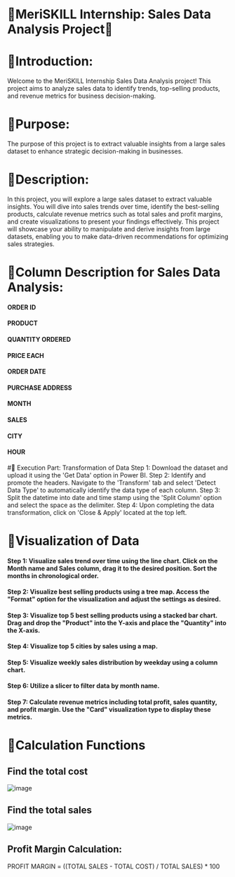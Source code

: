 # 🎊MeriSKILL Internship: Sales Data Analysis Project🎊

# 💫Introduction:
Welcome to the MeriSKILL Internship Sales Data Analysis project! This project aims to analyze sales data to identify trends, top-selling products, and revenue metrics for business decision-making.

# 💫Purpose:
The purpose of this project is to extract valuable insights from a large sales dataset to enhance strategic decision-making in businesses.

# 💫Description:
In this project, you will explore a large sales dataset to extract valuable insights. You will dive into sales trends over time, identify the best-selling products, calculate revenue metrics such as total sales and profit margins, and create visualizations to present your findings effectively. This project will showcase your ability to manipulate and derive insights from large datasets, enabling you to make data-driven recommendations for optimizing sales strategies.

# 💫Column Description for Sales Data Analysis:

#### ORDER ID
#### PRODUCT
#### QUANTITY ORDERED
#### PRICE EACH
#### ORDER DATE
#### PURCHASE ADDRESS
#### MONTH
#### SALES
#### CITY
#### HOUR

#💫 Execution Part: Transformation of Data
Step 1: Download the dataset and upload it using the 'Get Data' option in Power BI.
Step 2: Identify and promote the headers. Navigate to the 'Transform' tab and select 'Detect Data Type' to automatically identify the data type of each column.
Step 3: Split the datetime into date and time stamp using the 'Split Column' option and select the space as the delimiter.
Step 4: Upon completing the data transformation, click on 'Close & Apply' located at the top left.

# 💫Visualization of Data
#### Step 1: Visualize sales trend over time using the line chart. Click on the Month name and Sales column, drag it to the desired position. Sort the months in chronological order.
#### Step 2: Visualize best selling products using a tree map. Access the "Format" option for the visualization and adjust the settings as desired.
#### Step 3: Visualize top 5 best selling products using a stacked bar chart. Drag and drop the "Product" into the Y-axis and place the "Quantity" into the X-axis.
#### Step 4: Visualize top 5 cities by sales using a map.
#### Step 5: Visualize weekly sales distribution by weekday using a column chart.
#### Step 6: Utilize a slicer to filter data by month name.
#### Step 7: Calculate revenue metrics including total profit, sales quantity, and profit margin. Use the "Card" visualization type to display these metrics.

# 💫Calculation Functions
## Find the total cost 
![image](https://github.com/NishadiSS/MeriSKILL-Internship-Sales-Data-Analysis/assets/119886016/386f5b1e-e031-4c4a-b438-772e5a6c16da)

## Find the total sales
![image](https://github.com/NishadiSS/MeriSKILL-Internship-Sales-Data-Analysis/assets/119886016/73be7a84-8bf8-4a36-88ed-afa83f3eb744)

## Profit Margin Calculation:
PROFIT MARGIN = ((TOTAL SALES - TOTAL COST) / TOTAL SALES) * 100
